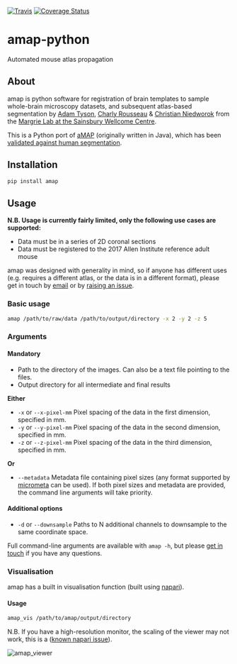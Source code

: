 [![Travis](https://img.shields.io/travis/com/SainsburyWellcomeCentre/amap-python?label=Travis%20CI)](
    https://travis-ci.com/SainsburyWellcomeCentre/amap-python)
[![Coverage Status](https://coveralls.io/repos/github/SainsburyWellcomeCentre/amap-python/badge.svg?branch=master)](https://coveralls.io/github/SainsburyWellcomeCentre/amap-python?branch=master)

# amap-python
Automated mouse atlas propagation


## About
amap is python software for registration of brain templates to sample whole-brain
microscopy datasets, and subsequent atlas-based segmentation by
[Adam Tyson](https://github.com/adamltyson), 
[Charly Rousseau](https://github.com/crousseau) & 
[Christian Niedworok](https://github.com/cniedwor) 
from the [Margrie Lab at the Sainsbury Wellcome Centre](https://www.sainsburywellcome.org/web/groups/margrie-lab).


This is a Python port of 
[aMAP](https://github.com/SainsburyWellcomeCentre/aMAP/wiki) (originally 
written in Java), which has been 
[validated against human segmentation](https://www.nature.com/articles/ncomms11879).


## Installation
```bash
pip install amap
```

## Usage
**N.B. Usage is currently fairly limited, only the following use cases are supported:** 
* Data must be in a series of 2D coronal sections
* Data must be registered to the 2017 Allen Institute reference adult mouse

amap was designed with generality in mind, so if anyone has different uses 
(e.g. requires a different atlas, or the data is in a different format), please get in touch 
by [email](mailto:adam.tyson@ucl.ac.uk?subject=amap) or by 
[raising an issue](https://github.com/SainsburyWellcomeCentre/amap-python/issues).

### Basic usage
```bash
amap /path/to/raw/data /path/to/output/directory -x 2 -y 2 -z 5
```

### Arguments
#### Mandatory
* Path to the directory of the images. 
Can also be a text file pointing to the files.  
 * Output directory for all intermediate and final 
results

**Either**
* `-x` or `--x-pixel-mm` Pixel spacing of the data in the first dimension, 
specified in mm.
* `-y` or `--y-pixel-mm` Pixel spacing of the data in the second dimension, 
specified in mm.
* `-z` or `--z-pixel-mm` Pixel spacing of the data in the third dimension, 
specified in mm.

**Or**
* `--metadata` Metadata file containing pixel sizes (any format supported 
by [micrometa](https://github.com/adamltyson/micrometa) can be used).
  If both pixel sizes and metadata are provided, the command line arguments 
  will take priority.

#### Additional options
* `-d` or `--downsample` Paths to N additional channels to downsample to the 
same coordinate space.

Full command-line arguments are available with `amap -h`, but please 
[get in touch](mailto:adam.tyson@ucl.ac.uk?subject=amap) if you have any questions.

### Visualisation
amap has a built in visualisation function (built using [napari](https://github.com/napari/napari)).

#### Usage
```bash
amap_vis /path/to/amap/output/directory
```

N.B. If you have a high-resolution monitor, the scaling of the viewer may not work,
this is a ([known napari issue](https://github.com/napari/napari/issues/367)).

![amap_viewer](https://user-images.githubusercontent.com/13147259/70794875-962c3180-1d96-11ea-8941-b74809955bf6.gif)